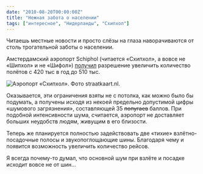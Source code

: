 ```yaml
---
date: "2010-08-20T00:00:00Z"
title: "Нежная забота о населении"
tags: ["интересное", "Нидерланды", "Схипхол"]
---
```


Читаешь местные новости и просто слёзы на глаза наворачиваются от столь трогательной заботы о населении.

Амстердамский аэропорт Schiphol (читается «Схипхол», а вовсе не «Шипхол» и не «Шифол») [получил](http://www.dutchnews.nl/news/archives/2010/08/amsterdam_schiphol_airport_has.php) разрешение увеличить количество полётов с 420 тыс в год до 510 тыс.

<!--more-->

![](img:3.bp.blogspot.com/-YH1X3tNLL_w/VE6YIsXJMiI/AAAAAAAAfpc/EyvvwVKnIh8/s1600/Schiphol.picasaweb.jpg:a "Аэропорт «Схипхол». Фото straatkaart.nl.")

Оказывается, эти ограничения взяты не с потолка, как можно было бы подумать, а получены исходя из некоей предельно допустимой цифры «шумового загрязнения», составляющей 35 ~~попугаев~~ баллов. При подобной интенсивности шума, считается, аэропорт не доставляет больших неудобств людям, живущим в его близости.

Теперь же планируется полностью задействовать две «тихие» взлётно-посадочные полосы и звукопоглощающие шины. Благодаря чему и появится возможность увеличить количество рейсов.

Я всегда почему-то думал, что основной шум при взлёте и посадке исходит вовсе не от шин…

